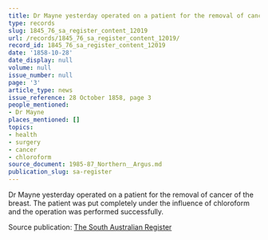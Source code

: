 ```yaml
---
title: Dr Mayne yesterday operated on a patient for the removal of cancer of the breast.
type: records
slug: 1845_76_sa_register_content_12019
url: /records/1845_76_sa_register_content_12019/
record_id: 1845_76_sa_register_content_12019
date: '1858-10-28'
date_display: null
volume: null
issue_number: null
page: '3'
article_type: news
issue_reference: 28 October 1858, page 3
people_mentioned:
- Dr Mayne
places_mentioned: []
topics:
- health
- surgery
- cancer
- chloroform
source_document: 1985-87_Northern__Argus.md
publication_slug: sa-register
---
```


Dr Mayne yesterday operated on a patient for the removal of cancer of the breast.  The patient was put completely under the influence of chloroform and the operation was performed successfully.

Source publication: [The South Australian Register](/publications/sa-register/)
